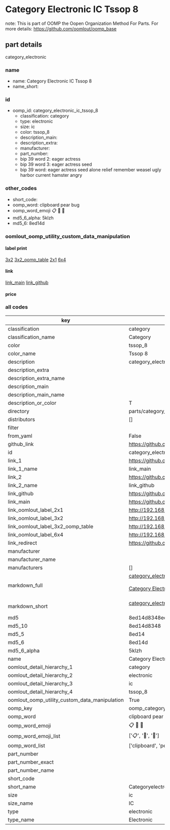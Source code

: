 # Category Electronic IC Tssop 8  

note: This is part of OOMP the Oopen Organization Method For Parts. For more details: https://github.com/oomlout/oomp_base

##  part details
  



category_electronic



### name
* name: Category Electronic IC Tssop 8
* name_short: 
### id
* oomp_id: category_electronic_ic_tssop_8
  * classification: category
  * type: electronic
  * size: ic
  * color: tssop_8
  * description_main: 
  * description_extra: 
  * manufacturer: 
  * part_number: 
  * bip 39 word 2: eager actress
  * bip 39 word 3: eager actress seed
  * bip 39 word: eager actress seed alone relief remember weasel ugly harbor current hamster angry

### other_codes
* short_code: 
* oomp_word: clipboard pear bug
* oomp_word_emoji :clipboard: :pear: :bug:
* md5_6_alpha: 5klzh
* md5_6: 8ed14d






### oomlout_oomp_utility_custom_data_manipulation
#### label print
[3x2](http://192.168.1.245:1112/?label=oomp%205klzh)
[3x2_oomp_table](http://192.168.1.108:1112/?label=oomp%205klzh)
[2x1](http://192.168.1.242:1112/?label=oomp%205klzh)
[6x4](http://192.168.1.55:1112/?label=oomp%205klzh)    

#### link

[link_main](https://github.com/oomlout/oomlout_oomp_version_1_messy/tree/main/parts/category_electronic_ic_tssop_8) [link_github](https://github.com/oomlout/oomlout_oomp_version_1_messy/tree/main/parts/category_electronic_ic_tssop_8)                             

#### price







### all codes 
| key | value |  
| --- | --- |  
| classification | category |  
| classification_name | Category |  
| color | tssop_8 |  
| color_name | Tssop 8 |  
| description | category_electronic |  
| description_extra |  |  
| description_extra_name |  |  
| description_main |  |  
| description_main_name |  |  
| description_or_color | T  |  
| directory | parts/category_electronic_ic_tssop_8 |  
| distributors | [] |  
| filter |  |  
| from_yaml | False |  
| github_link | https://github.com/oomlout/oomlout_oomp_part_src/tree/main/parts/category_electronic_ic_tssop_8 |  
| id | category_electronic_ic_tssop_8 |  
| link_1 | https://github.com/oomlout/oomlout_oomp_version_1_messy/tree/main/parts/category_electronic_ic_tssop_8 |  
| link_1_name | link_main |  
| link_2 | https://github.com/oomlout/oomlout_oomp_version_1_messy/tree/main/parts/category_electronic_ic_tssop_8 |  
| link_2_name | link_github |  
| link_github | https://github.com/oomlout/oomlout_oomp_version_1_messy/tree/main/parts/category_electronic_ic_tssop_8 |  
| link_main | https://github.com/oomlout/oomlout_oomp_version_1_messy/tree/main/parts/category_electronic_ic_tssop_8 |  
| link_oomlout_label_2x1 | http://192.168.1.242:1112/?label=oomp%205klzh |  
| link_oomlout_label_3x2 | http://192.168.1.245:1112/?label=oomp%205klzh |  
| link_oomlout_label_3x2_oomp_table | http://192.168.1.108:1112/?label=oomp%205klzh |  
| link_oomlout_label_6x4 | http://192.168.1.55:1112/?label=oomp%205klzh |  
| link_redirect | https://github.com/oomlout/oomlout_oomp_version_1_messy/tree/main/parts/category_electronic_ic_tssop_8 |  
| manufacturer |  |  
| manufacturer_name |  |  
| manufacturers | [] |  
| markdown_full | [category_electronic_ic_tssop_8](none)<br>[](none)<br>[Category Electronic Ic Tssop 8](none)<br><br> |  
| markdown_short | [category_electronic_ic_tssop_8](none)<br><br> |  
| md5 | 8ed14d8348ec1f12d6daa06f85c0b227 |  
| md5_10 | 8ed14d8348 |  
| md5_5 | 8ed14 |  
| md5_6 | 8ed14d |  
| md5_6_alpha | 5klzh |  
| name | Category Electronic IC Tssop 8 |  
| oomlout_detail_hierarchy_1 | category |  
| oomlout_detail_hierarchy_2 | electronic |  
| oomlout_detail_hierarchy_3 | ic |  
| oomlout_detail_hierarchy_4 | tssop_8 |  
| oomlout_oomp_utility_custom_data_manipulation | True |  
| oomp_key | oomp_category_electronic_ic_tssop_8 |  
| oomp_word | clipboard pear bug |  
| oomp_word_emoji | :clipboard: :pear: :bug: |  
| oomp_word_emoji_list | [':clipboard:', ':pear:', ':bug:'] |  
| oomp_word_list | ['clipboard', 'pear', 'bug'] |  
| part_number |  |  
| part_number_exact |  |  
| part_number_name |  |  
| short_code |  |  
| short_name | Categoryelectronic |  
| size | ic |  
| size_name | IC |  
| type | electronic |  
| type_name | Electronic |  
